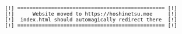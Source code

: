 <pre>[!] ================================================ [!]
[!]      Website moved to https://hoshinetsu.moe     [!]
[!]  index.html should automagically redirect there  [!]
[!] ================================================ [!]</pre>
